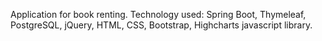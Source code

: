 Application for book renting.
Technology used: Spring Boot, Thymeleaf, PostgreSQL, jQuery, HTML, CSS, Bootstrap, Highcharts javascript library.

